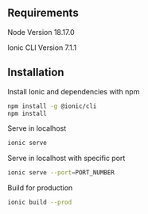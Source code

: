 ## Requirements
Node Version 18.17.0

Ionic CLI Version 7.1.1
## Installation

Install Ionic and dependencies with npm

```bash
npm install -g @ionic/cli
npm install
```

Serve in localhost

```bash
ionic serve
```
Serve in localhost with specific port

```bash
ionic serve --port=PORT_NUMBER
```
Build for production

```bash
ionic build --prod
```
